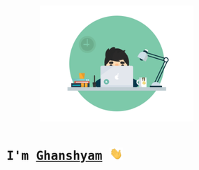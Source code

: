 <p align="center">
     <img src="https://github.com/CG1507/CG1507/blob/master/media/desk.gif" width="70%">
    <br><br>
</p>

<h1>
	<samp>
		I'm <a href="https://cg1507.github.io/">Ghanshyam</a>
		<img src="https://github.com/CG1507/CG1507/blob/master/media/hello.gif" width="30px">
	</samp>
</h1>